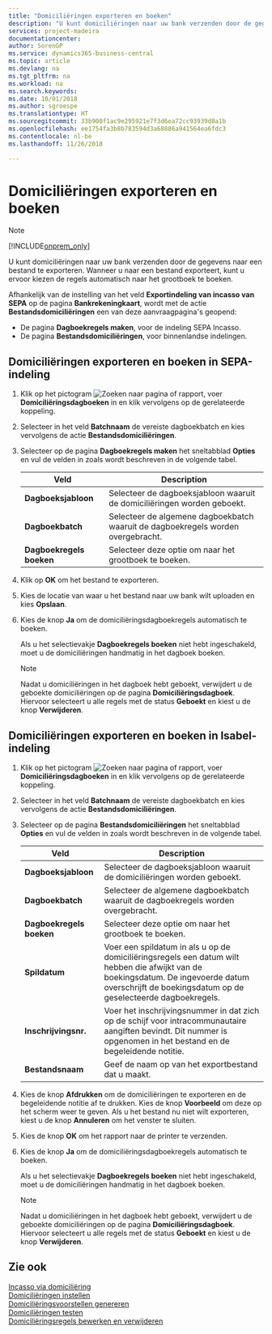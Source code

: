 ```yaml
---
title: "Domiciliëringen exporteren en boeken"
description: "U kunt domiciliëringen naar uw bank verzenden door de gegevens naar een bestand te exporteren. Wanneer u naar een bestand exporteert, kunt u ervoor kiezen de regels automatisch naar het grootboek te boeken."
services: project-madeira
documentationcenter: 
author: SorenGP
ms.service: dynamics365-business-central
ms.topic: article
ms.devlang: na
ms.tgt_pltfrm: na
ms.workload: na
ms.search.keywords: 
ms.date: 10/01/2018
ms.author: sgroespe
ms.translationtype: HT
ms.sourcegitcommit: 33b900f1ac9e295921e7f3d6ea72cc93939d8a1b
ms.openlocfilehash: ee1754fa3b8b783594d3a68886a941564ea6fdc3
ms.contentlocale: nl-be
ms.lasthandoff: 11/26/2018

---
```

# <a name="export-and-post-domiciliations"></a>Domiciliëringen exporteren en boeken
> [!Note]
> [!INCLUDE[onprem_only](../../includes/onprem_only_md.md)]

U kunt domiciliëringen naar uw bank verzenden door de gegevens naar een bestand te exporteren. Wanneer u naar een bestand exporteert, kunt u ervoor kiezen de regels automatisch naar het grootboek te boeken.  

Afhankelijk van de instelling van het veld **Exportindeling van incasso van SEPA** op de pagina **Bankrekeningkaart**, wordt met de actie **Bestandsdomiciliëringen** een van deze aanvraagpagina's geopend:  

- De pagina **Dagboekregels maken**, voor de indeling SEPA Incasso.  
- De pagina **Bestandsdomiciliëringen**, voor binnenlandse indelingen.  

## <a name="to-export-and-post-domiciliations-in-sepa-format"></a>Domiciliëringen exporteren en boeken in SEPA-indeling  

1.  Klik op het pictogram ![Zoeken naar pagina of rapport](../../media/ui-search/search_small.png "pictogram Zoeken naar pagina of rapport"), voer **Domiciliëringsdagboeken** in en klik vervolgens op de gerelateerde koppeling.  
2.  Selecteer in het veld **Batchnaam** de vereiste dagboekbatch en kies vervolgens de actie **Bestandsdomiciliëringen**.  
3.  Selecteer op de pagina **Dagboekregels maken** het sneltabblad **Opties** en vul de velden in zoals wordt beschreven in de volgende tabel.  

    |Veld|Description|  
    |---------------------------------|---------------------------------------|  
    |**Dagboeksjabloon**|Selecteer de dagboeksjabloon waaruit de domiciliëringen worden geboekt.|  
    |**Dagboekbatch**|Selecteer de algemene dagboekbatch waaruit de dagboekregels worden overgebracht.|  
    |**Dagboekregels boeken**|Selecteer deze optie om naar het grootboek te boeken.|  

4.  Klik op **OK** om het bestand te exporteren.  
5.  Kies de locatie van waar u het bestand naar uw bank wilt uploaden en kies **Opslaan**.  
6.  Kies de knop **Ja** om de domiciliëringsdagboekregels automatisch te boeken.  

    Als u het selectievakje **Dagboekregels boeken** niet hebt ingeschakeld, moet u de domiciliëringen handmatig in het dagboek boeken.  

    > [!NOTE]  
    >  Nadat u domiciliëringen in het dagboek hebt geboekt, verwijdert u de geboekte domiciliëringen op de pagina **Domiciliëringsdagboek**. Hiervoor selecteert u alle regels met de status **Geboekt** en kiest u de knop **Verwijderen**.  

## <a name="to-export-and-post-domiciliations-in-isabel-format"></a>Domiciliëringen exporteren en boeken in Isabel-indeling  

1.  Klik op het pictogram ![Zoeken naar pagina of rapport](../../media/ui-search/search_small.png "pictogram Zoeken naar pagina of rapport"), voer **Domiciliëringsdagboeken** in en klik vervolgens op de gerelateerde koppeling.  
2.  Selecteer in het veld **Batchnaam** de vereiste dagboekbatch en kies vervolgens de actie **Bestandsdomiciliëringen**.  
3.  Selecteer op de pagina **Bestandsdomiciliëringen** het sneltabblad **Opties** en vul de velden in zoals wordt beschreven in de volgende tabel.  

    |Veld|Description|  
    |---------------------------------|---------------------------------------|  
    |**Dagboeksjabloon**|Selecteer de dagboeksjabloon waaruit de domiciliëringen worden geboekt.|  
    |**Dagboekbatch**|Selecteer de algemene dagboekbatch waaruit de dagboekregels worden overgebracht.|  
    |**Dagboekregels boeken**|Selecteer deze optie om naar het grootboek te boeken.|  
    |**Spildatum**|Voer een spildatum in als u op de domiciliëringsregels een datum wilt hebben die afwijkt van de boekingsdatum. De ingevoerde datum overschrijft de boekingsdatum op de geselecteerde dagboekregels.|  
    |**Inschrijvingsnr.**|Voer het inschrijvingsnummer in dat zich op de schijf voor intracommunautaire aangiften bevindt. Dit nummer is opgenomen in het bestand en de begeleidende notitie.|  
    |**Bestandsnaam**|Geef de naam op van het exportbestand dat u maakt.|  

4.  Kies de knop **Afdrukken** om de domiciliëringen te exporteren en de begeleidende notitie af te drukken. Kies de knop **Voorbeeld** om deze op het scherm weer te geven. Als u het bestand nu niet wilt exporteren, kiest u de knop **Annuleren** om het venster te sluiten.  
5.  Kies de knop **OK** om het rapport naar de printer te verzenden.  
6.  Kies de knop **Ja** om de domiciliëringsdagboekregels automatisch te boeken.  

    Als u het selectievakje **Dagboekregels boeken** niet hebt ingeschakeld, moet u de domiciliëringen handmatig in het dagboek boeken.  

    > [!NOTE]  
    >  Nadat u domiciliëringen in het dagboek hebt geboekt, verwijdert u de geboekte domiciliëringen op de pagina **Domiciliëringsdagboek**. Hiervoor selecteert u alle regels met de status **Geboekt** en kiest u de knop **Verwijderen**.  

## <a name="see-also"></a>Zie ook  
 [Incasso via domiciliëring](direct-debit-using-domiciliation.md)   
 [Domiciliëringen instellen](how-to-set-up-domiciliations.md)   
 [Domiciliëringsvoorstellen genereren](how-to-generate-domiciliation-suggestions.md)   
 [Domiciliëringen testen](how-to-test-domiciliations.md)   
 [Domiciliëringsregels bewerken en verwijderen](how-to-edit-and-delete-domiciliation-lines.md)

